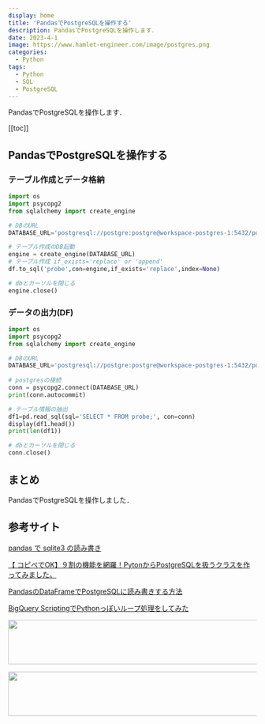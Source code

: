 ```yaml
---
display: home
title: 'PandasでPostgreSQLを操作する'
description: PandasでPostgreSQLを操作します．
date: 2023-4-1
image: https://www.hamlet-engineer.com/image/postgres.png
categories: 
  - Python
tags:
  - Python
  - SQL
  - PostgreSQL
---
```


PandasでPostgreSQLを操作します．

<!-- https://www.hamlet-engineer.com -->
<!-- ![](/image/ChordDiagram.png) -->

<!-- more -->

<ClientOnly>
  <CallInArticleAdsense />
</ClientOnly>

[[toc]]

## PandasでPostgreSQLを操作する

### テーブル作成とデータ格納
```python
import os
import psycopg2
from sqlalchemy import create_engine

# DBのURL
DATABASE_URL='postgresql://postgre:postgre@workspace-postgres-1:5432/postgres'

# テーブル作成のDB起動
engine = create_engine(DATABASE_URL)
# テーブル作成 if_exists='replace' or 'append'
df.to_sql('probe',con=engine,if_exists='replace',index=None)

# dbとカーソルを閉じる
engine.close()
```

### データの出力(DF)
```python
import os
import psycopg2
from sqlalchemy import create_engine

# DBのURL
DATABASE_URL='postgresql://postgre:postgre@workspace-postgres-1:5432/postgres'
    
# postgresの接続
conn = psycopg2.connect(DATABASE_URL)
print(conn.autocommit)

# テーブル情報の抽出
df1=pd.read_sql(sql='SELECT * FROM probe;', con=conn)
display(df1.head())
print(len(df1))

# dbとカーソルを閉じる
conn.close()
```

## まとめ
PandasでPostgreSQLを操作しました．

## 参考サイト
[pandas で sqlite3 の読み書き](https://qiita.com/ekzemplaro/items/8dbf65cad62511854053)

[【 コピペでOK】９割の機能を網羅！PytonからPostgreSQLを扱うクラスを作ってみました。](https://resanaplaza.com/2021/09/15/%E3%80%90-%E3%82%B3%E3%83%94%E3%83%9A%E3%81%A7ok%E3%80%91%EF%BC%99%E5%89%B2%E3%81%AE%E6%A9%9F%E8%83%BD%E3%82%92%E7%B6%B2%E7%BE%85%EF%BC%81pyton%E3%81%8B%E3%82%89postgresql%E3%82%92%E6%89%B1%E3%81%86/)

[PandasのDataFrameでPostgreSQLに読み書きする方法](https://tanuhack.com/pandas-postgres-readto/#PostgreSQL-3)

[BigQuery ScriptingでPythonっぽいループ処理をしてみた](https://qiita.com/CraveOwl/items/5ffcf5edac238b165bbb)



<ClientOnly>
  <CallInArticleAdsense />
</ClientOnly>

<!-- TechAcademy -->
<a href="//af.moshimo.com/af/c/click?a_id=2604050&p_id=1555&pc_id=2816&pl_id=29835&guid=ON" rel="nofollow" referrerpolicy="no-referrer-when-downgrade"><img src="//image.moshimo.com/af-img/0866/000000029835.jpg" width="728" height="90" style="border:none;"></a><img src="//i.moshimo.com/af/i/impression?a_id=2604050&p_id=1555&pc_id=2816&pl_id=29835" width="1" height="1" style="border:none;">

<!-- テックキャンプ -->
<a href="//af.moshimo.com/af/c/click?a_id=2641145&p_id=1770&pc_id=3386&pl_id=25847&guid=ON" rel="nofollow" referrerpolicy="no-referrer-when-downgrade"><img src="//image.moshimo.com/af-img/1115/000000025847.png" width="728" height="90" style="border:none;"></a><img src="//i.moshimo.com/af/i/impression?a_id=2641145&p_id=1770&pc_id=3386&pl_id=25847" width="1" height="1" style="border:none;">


